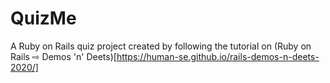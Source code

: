# QuizMe
A Ruby on Rails quiz project created by following the tutorial on (Ruby on Rails ⇨ Demos 'n' Deets)[https://human-se.github.io/rails-demos-n-deets-2020/]

